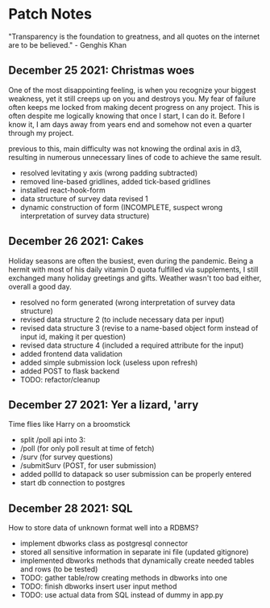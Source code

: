 # Patch Notes

"Transparency is the foundation to greatness, and all quotes on the internet are to be believed." - Genghis Khan

## December 25 2021: Christmas woes
One of the most disappointing feeling, is when you recognize your biggest weakness, yet it still creeps up on you and destroys you. My fear of failure often keeps me locked from making decent progress on any project. This is often despite me logically knowing that once I start, I can do it. Before I know it, I am days away from years end and somehow not even a quarter through my project.

previous to this, main difficulty was not knowing the ordinal axis in d3, resulting in numerous unnecessary lines of code to achieve the same result. 
- resolved levitating y axis (wrong padding subtracted)
- removed line-based gridlines, added tick-based gridlines
- installed react-hook-form
- data structure of survey data revised 1 
- dynamic construction of form (INCOMPLETE, suspect wrong interpretation of survey data structure)

## December 26 2021: Cakes
Holiday seasons are often the busiest, even during the pandemic. Being a hermit with most of his daily vitamin D quota fulfilled via supplements, I still exchanged many holiday greetings and gifts. Weather wasn't too bad either, overall a good day.

- resolved no form generated (wrong interpretation of survey data structure)
- revised data structure 2 (to include necessary data per input)
- revised data structure 3 (revise to a name-based object form instead of input id, making it per question)
- revised data structure 4 (included a required attribute for the input)
- added frontend data validation
- added simple submission lock (useless upon refresh)
- added POST to flask backend
- TODO: refactor/cleanup

## December 27 2021: Yer a lizard, 'arry
Time flies like Harry on a broomstick

- split /poll api into 3: 
 - /poll (for only poll result at time of fetch)
 - /surv (for survey questions)
 - /submitSurv (POST, for user submission)
- added pollId to datapack so user submission can be properly entered
- start db connection to postgres

## December 28 2021: SQL
How to store data of unknown format well into a RDBMS?

- implement dbworks class as postgresql connector
- stored all sensitive information in separate ini file (updated gitignore)
- implemented dbworks methods that dynamically create needed tables and rows (to be tested)
- TODO: gather table/row creating methods in dbworks into one
- TODO: finish dbworks insert user input method
- TODO: use actual data from SQL instead of dummy in app.py